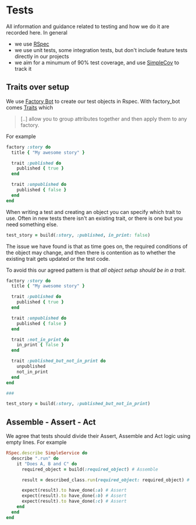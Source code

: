 # Tests

All information and guidance related to testing and how we do it are recorded here. In general

- we use [RSpec](https://rspec.info/)
- we use unit tests, some integration tests, but don't include feature tests directly in our projects
- we aim for a minumum of 90% test coverage, and use [SimpleCov](https://github.com/colszowka/simplecov) to track it

## Traits over setup

We use [Factory Bot](https://github.com/thoughtbot/factory_bot) to create our test objects in Rspec. With factory_bot comes [Traits](https://www.rubydoc.info/gems/factory_bot/file/GETTING_STARTED.md#Traits) which

> [..] allow you to group attributes together and then apply them to any factory.

For example

```ruby
factory :story do
  title { "My awesome story" }

  trait :published do
    published { true }
  end

  trait :unpublished do
    published { false }
  end
end
```

When writing a test and creating an object you can specify which trait to use. Often in new tests there isn't an existing trait, or there is one but you need something else.

```ruby
test_story = build(:story, :published, in_print: false)
```

The issue we have found is that as time goes on, the required conditions of the object may change, and then there is contention as to whether the existing trait gets updated or the test code.

To avoid this our agreed pattern is that *all object setup should be in a trait*.

```ruby
factory :story do
  title { "My awesome story" }

  trait :published do
    published { true }
  end

  trait :unpublished do
    published { false }
  end

  trait :not_in_print do
    in_print { false }
  end

  trait :published_but_not_in_print do
    unpublished
    not_in_print
  end
end

###

test_story = build(:story, :published_but_not_in_print)
```

## Assemble - Assert - Act

We agree that tests should divide their Assert, Assemble and Act logic using empty lines. For example

```ruby
RSpec.describe SimpleService do
  describe ".run" do
    it "Does A, B and C" do
      required_object = build(:required_object) # Assemble

      result = described_class.run(required_object: required_object) # Act

      expect(result).to have_done(:a) # Assert
      expect(result).to have_done(:b) # Assert
      expect(result).to have_done(:c) # Assert
    end
  end
end
```
